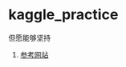 # kaggle_practice
但愿能够坚持
 1. [参考网站](http://www.open-open.com/lib/view/open1420684284156.html#_label0)
